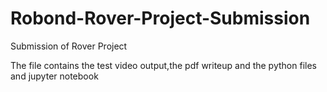 # Robond-Rover-Project-Submission
Submission of Rover Project

The file contains the test video output,the pdf writeup and the python files and jupyter notebook


